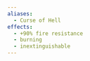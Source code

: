 ```yaml
---
aliases:
  - Curse of Hell
effects:
  - +90% fire resistance
  - burning
  - inextinguishable
---
```

